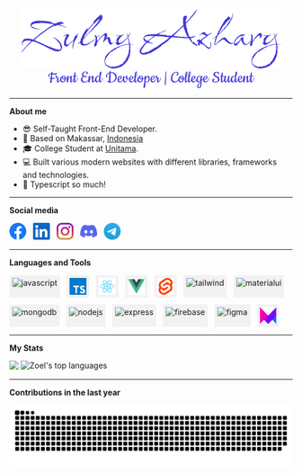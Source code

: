 <div align="center"><a href="https://zoel.vercel.app/" target="_blank" rel="noreferrer"><img src="/assets/title.png" alt="Zulmy Azhary" /></a></div>
<div align="center"><img src="/assets/description.png" alt="Front End Developer | College Student" /></div>

---

**About me**

- 😎 Self-Taught Front-End Developer.
- 📌 Based on Makassar, [Indonesia](https://en.wikipedia.org/wiki/Indonesia)
- 🎓 College Student at [Unitama](https://unitama.ac.id).
- 💻 Built various modern websites with different libraries, frameworks and technologies.
- 💙 Typescript so much!

---

**Social media**

<div style="display:flex;gap:0.75rem;">
  <a target="_blank" rel="noreferrer" href="https://www.facebook.com/zulmyazhary"><img height="30" src="/assets/facebook.png" alt="Facebook"/></a>
  <a target="_blank" rel="noreferrer" href="https://www.linkedin.com/in/zulmy-azhary-7a0b04159"><img height="30" src="/assets/linkedin.png" alt="LinkedIn"/></a>
  <a target="_blank" rel="noreferrer" href="https://www.instagram.com/zulmyazhary_"><img height="30" src="/assets/instagram.png" alt="Instagram"/></a>
  <a target="_blank" rel="noreferrer" href="https://discord.com/users/1015875403627364362"><img height="30" src="/assets/discord.png" alt="Discord"/></a>
  <a target="_blank" rel="noreferrer" href="https://t.me/ZulmyAzhary"><img height="30" src="/assets/telegram.png" alt="Telegram"/></a>
</div>

---

**Languages and Tools**

<div style="display:flex;gap:0.75rem;flex-wrap:wrap">
  <img height="30" style="padding:5px;background-color:#f2f2f2;border-radius:2px" title="Javascript" alt="javascript" src="https://raw.githubusercontent.com/jmnote/z-icons/master/svg/javascript.svg">
  <img height="30" style="padding:5px;background-color:#f2f2f2;border-radius:2px" title="Typescript" alt="typescript" src="https://raw.githubusercontent.com/github/explore/80688e429a7d4ef2fca1e82350fe8e3517d3494d/topics/typescript/typescript.png">
  <img height="30" style="padding:5px;background-color:#f2f2f2;border-radius:2px" title="React" alt="react" src="https://raw.githubusercontent.com/github/explore/80688e429a7d4ef2fca1e82350fe8e3517d3494d/topics/react/react.png">
  <img height="30" style="padding:5px;background-color:#f2f2f2;border-radius:2px" title="Vue" alt="vue" src="https://raw.githubusercontent.com/github/explore/80688e429a7d4ef2fca1e82350fe8e3517d3494d/topics/vue/vue.png">
  <img height="30" style="padding:5px;background-color:#f2f2f2;border-radius:2px" title="Svelte" alt="svelte" src="https://raw.githubusercontent.com/github/explore/42198dc9113595ddd22cc12771bb719c8cf08b67/topics/svelte/svelte.png">
  <img height="30" style="padding:5px;background-color:#f2f2f2;border-radius:2px" title="TailwindCSS" alt="tailwind" src="https://user-images.githubusercontent.com/25181517/202896760-337261ed-ee92-4979-84c4-d4b829c7355d.png">
  <img height="30" style="padding:5px;background-color:#f2f2f2;border-radius:2px" title="Material UI" alt="materialui" src="https://user-images.githubusercontent.com/25181517/189716630-fe6c084c-6c66-43af-aa49-64c8aea4a5c2.png">
  <img height="30" style="padding:5px;background-color:#f2f2f2;border-radius:2px" title="MongoDB" alt="mongodb" src="https://cdn.jsdelivr.net/gh/devicons/devicon/icons/mongodb/mongodb-original.svg">
  <img height="30" style="padding:5px;background-color:#f2f2f2;border-radius:2px" title="Nodejs" alt="nodejs" src="https://user-images.githubusercontent.com/25181517/183568594-85e280a7-0d7e-4d1a-9028-c8c2209e073c.png">
  <img height="30" style="padding:5px;background-color:#f2f2f2;border-radius:2px" title="Expressjs" alt="express" src="https://user-images.githubusercontent.com/25181517/183859966-a3462d8d-1bc7-4880-b353-e2cbed900ed6.png">
  <img height="30" style="padding:5px;background-color:#f2f2f2;border-radius:2px" title="Firebase" alt="firebase" src="https://user-images.githubusercontent.com/25181517/189716855-2c69ca7a-5149-4647-936d-780610911353.png">
  <img height="30" style="padding:5px;background-color:#f2f2f2;border-radius:2px" title="Figma" alt="figma" src="https://user-images.githubusercontent.com/25181517/189715289-df3ee512-6eca-463f-a0f4-c10d94a06b2f.png">
  <img height="30" style="padding:5px;background-color:#f2f2f2;border-radius:2px" title="Framer Motion" alt="framerMotion" src="https://github.com/PrinceCorwin/Useful-tech-icons/blob/main/images/framer-motion.png?raw=true">
</div>

---

**My Stats**

<picture>
  <source media="(prefers-color-scheme: dark)" srcset="https://github-readme-stats.vercel.app/api?username=zulmy-azhary&show_icons=true&count_private=true&theme=github_dark">
  <source media="(prefers-color-scheme: light)" srcset="https://github-readme-stats.vercel.app/api?username=zulmy-azhary&show_icons=true&count_private=true">
  <img src="https://github-readme-stats.vercel.app/api?username=zulmy-azhary&show_icons=true&count_private=true" />
</picture>
<picture>
  <source media="(prefers-color-scheme: dark)" srcset="https://github-readme-stats.vercel.app/api/top-langs/?username=zulmy-azhary&layout=compact&hide_progress=true&hide=php,scss,css,html&theme=github_dark">
  <source media="(prefers-color-scheme: light)" srcset="https://github-readme-stats.vercel.app/api/top-langs/?username=zulmy-azhary&layout=compact&hide_progress=true&hide=php,scss,css,html">
  <img align="top" src="https://github-readme-stats.vercel.app/api/top-langs/?username=zulmy-azhary&layout=compact&hide_progress=true&hide=php,scss,css,html" alt="Zoel's top languages" />
</picture>

---

**Contributions in the last year**

<picture>
  <source media="(prefers-color-scheme: dark)" srcset="https://raw.githubusercontent.com/zulmy-azhary/zulmy-azhary/output/github-contribution-grid-snake-dark.svg">
  <source media="(prefers-color-scheme: light)" srcset="https://raw.githubusercontent.com/zulmy-azhary/zulmy-azhary/output/github-contribution-grid-snake.svg">
  <img alt="github contribution grid snake animation" src="https://raw.githubusercontent.com/zulmy-azhary/zulmy-azhary/output/github-contribution-grid-snake.svg">
</picture>